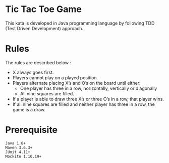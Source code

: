 # Tic Tac Toe Game
 This kata is developed in Java programming language by following TDD (Test Driven Development) approach.

# Rules
 The rules are described below :

 - X always goes first.
 - Players cannot play on a played position.
 - Players alternate placing X’s and O’s on the board until either:
 	- One player has three in a row, horizontally, vertically or diagonally
 	- All nine squares are filled.
 - If a player is able to draw three X’s or three O’s in a row, that player wins.
 - If all nine squares are filled and neither player has three in a row, the game is a draw.

# Prerequisite
 ~~~
 Java 1.8+
 Maven 3.6.3+
 JUnit 4.11+
 Mockito 1.10.19+
 ~~~